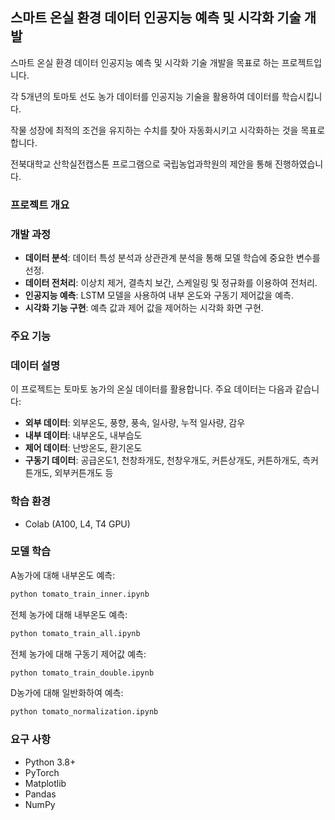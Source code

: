 ## 스마트 온실 환경 데이터 인공지능 예측 및 시각화 기술 개발

 스마트 온실 환경 데이터 인공지능 예측 및 시각화 기술 개발을 목표로 하는 프로젝트입니다. 

 각 5개년의 토마토 선도 농가 데이터를 인공지능 기술을 활용하여 데이터를 학습시킵니다.

 작물 성장에 최적의 조건을 유지하는 수치를 찾아 자동화시키고 시각화하는 것을 목표로 합니다.

 전북대학교 산학실전캡스톤 프로그램으로 국립농업과학원의 제안을 통해 진행하였습니다.

### 프로젝트 개요

### 개발 과정
 - **데이터 분석**: 데이터 특성 분석과 상관관계 분석을 통해 모델 학습에 중요한 변수를 선정.
 - **데이터 전처리**: 이상치 제거, 결측치 보간, 스케일링 및 정규화를 이용하여 전처리.
 - **인공지능 예측**: LSTM 모델을 사용하여 내부 온도와 구동기 제어값을 예측.
 - **시각화 기능 구현**: 예측 값과 제어 값을 제어하는 시각화 화면 구현.

### 주요 기능


### 데이터 설명
 이 프로젝트는 토마토 농가의 온실 데이터를 활용합니다. 주요 데이터는 다음과 같습니다:
 - **외부 데이터**: 외부온도, 풍향, 풍속, 일사량, 누적 일사량, 감우
 - **내부 데이터**: 내부온도, 내부습도
 - **제어 데이터**: 난방온도, 환기온도
 - **구동기 데이터**: 공급온도1, 천창좌개도, 천창우개도, 커튼상개도, 커튼하개도, 측커튼개도, 외부커튼개도 등

### 학습 환경
 - Colab (A100, L4, T4 GPU)

### 모델 학습
 A농가에 대해 내부온도 예측:
 ```bash
 python tomato_train_inner.ipynb
 ```

 전체 농가에 대해 내부온도 예측:
 ```bash
 python tomato_train_all.ipynb
 ```

 전체 농가에 대해 구동기 제어값 예측:
 ```bash
 python tomato_train_double.ipynb
 ```

 D농가에 대해 일반화하여 예측:
 ```bash
 python tomato_normalization.ipynb
 ```

### 요구 사항
 - Python 3.8+
 - PyTorch
 - Matplotlib
 - Pandas
 - NumPy
